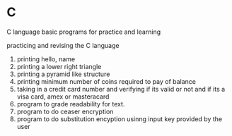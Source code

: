# C
C language basic programs for practice and learning

practicing and revising the C language 
1. printing hello, name
2. printing a lower right triangle
3. printing a pyramid like structure 
4. printing minimum number of coins required to pay of balance
5. taking in a credit card number and verifying if its valid or not and if its a visa card, amex or masteracard
6. program to grade readability for text.
7. program to do ceaser encryption
8. program to do substitution encyption usinng input key provided by the user
